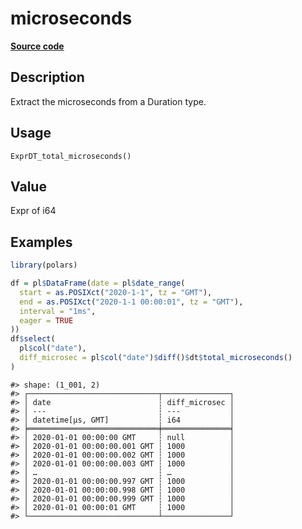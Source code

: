 
# microseconds

[**Source code**](https://github.com/pola-rs/r-polars/tree/main/R/expr__datetime.R#L858)

## Description

Extract the microseconds from a Duration type.

## Usage

<pre><code class='language-R'>ExprDT_total_microseconds()
</code></pre>

## Value

Expr of i64

## Examples

``` r
library(polars)

df = pl$DataFrame(date = pl$date_range(
  start = as.POSIXct("2020-1-1", tz = "GMT"),
  end = as.POSIXct("2020-1-1 00:00:01", tz = "GMT"),
  interval = "1ms",
  eager = TRUE
))
df$select(
  pl$col("date"),
  diff_microsec = pl$col("date")$diff()$dt$total_microseconds()
)
```

    #> shape: (1_001, 2)
    #> ┌─────────────────────────────┬───────────────┐
    #> │ date                        ┆ diff_microsec │
    #> │ ---                         ┆ ---           │
    #> │ datetime[μs, GMT]           ┆ i64           │
    #> ╞═════════════════════════════╪═══════════════╡
    #> │ 2020-01-01 00:00:00 GMT     ┆ null          │
    #> │ 2020-01-01 00:00:00.001 GMT ┆ 1000          │
    #> │ 2020-01-01 00:00:00.002 GMT ┆ 1000          │
    #> │ 2020-01-01 00:00:00.003 GMT ┆ 1000          │
    #> │ …                           ┆ …             │
    #> │ 2020-01-01 00:00:00.997 GMT ┆ 1000          │
    #> │ 2020-01-01 00:00:00.998 GMT ┆ 1000          │
    #> │ 2020-01-01 00:00:00.999 GMT ┆ 1000          │
    #> │ 2020-01-01 00:00:01 GMT     ┆ 1000          │
    #> └─────────────────────────────┴───────────────┘

